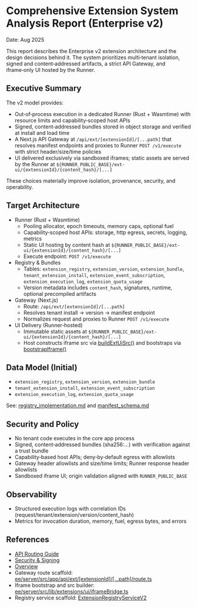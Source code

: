 # Comprehensive Extension System Analysis Report (Enterprise v2)

Date: Aug 2025

This report describes the Enterprise v2 extension architecture and the design decisions behind it. The system prioritizes multi‑tenant isolation, signed and content‑addressed artifacts, a strict API Gateway, and iframe‑only UI hosted by the Runner.

## Executive Summary

The v2 model provides:
- Out‑of‑process execution in a dedicated Runner (Rust + Wasmtime) with resource limits and capability‑scoped host APIs
- Signed, content‑addressed bundles stored in object storage and verified at install and load time
- A Next.js API Gateway at `/api/ext/[extensionId]/[...path]` that resolves manifest endpoints and proxies to Runner `POST /v1/execute` with strict header/size/time policies
- UI delivered exclusively via sandboxed iframes; static assets are served by the Runner at `${RUNNER_PUBLIC_BASE}/ext-ui/{extensionId}/{content_hash}/[...]`

These choices materially improve isolation, provenance, security, and operability.

## Target Architecture

- Runner (Rust + Wasmtime)
  - Pooling allocator, epoch timeouts, memory caps, optional fuel
  - Capability‑scoped host APIs: storage, http egress, secrets, logging, metrics
  - Static UI hosting by content hash at `${RUNNER_PUBLIC_BASE}/ext-ui/{extensionId}/{content_hash}/[...]`
  - Execute endpoint: `POST /v1/execute`
- Registry & Bundles
  - Tables: `extension_registry`, `extension_version`, `extension_bundle`, `tenant_extension_install`, `extension_event_subscription`, `extension_execution_log`, `extension_quota_usage`
  - Version metadata includes `content_hash`, signatures, runtime, optional precompiled artifacts
- Gateway (Next.js)
  - Route: `/api/ext/[extensionId]/[...path]`
  - Resolves tenant install → version → manifest endpoint
  - Normalizes request and proxies to Runner `POST /v1/execute`
- UI Delivery (Runner‑hosted)
  - Immutable static assets at `${RUNNER_PUBLIC_BASE}/ext-ui/{extensionId}/{content_hash}/[...]`
  - Host constructs iframe src via [buildExtUiSrc()](ee/server/src/lib/extensions/ui/iframeBridge.ts:38) and bootstraps via [bootstrapIframe()](ee/server/src/lib/extensions/ui/iframeBridge.ts:45)

## Data Model (Initial)

- `extension_registry`, `extension_version`, `extension_bundle`
- `tenant_extension_install`, `extension_event_subscription`
- `extension_execution_log`, `extension_quota_usage`

See: [registry_implementation.md](registry_implementation.md) and [manifest_schema.md](manifest_schema.md)

## Security and Policy

- No tenant code executes in the core app process
- Signed, content‑addressed bundles (sha256:…) with verification against a trust bundle
- Capability‑based host APIs; deny‑by‑default egress with allowlists
- Gateway header allowlists and size/time limits; Runner response header allowlists
- Sandboxed iframe UI; origin validation aligned with `RUNNER_PUBLIC_BASE`

## Observability

- Structured execution logs with correlation IDs (request/tenant/extension/version/content_hash)
- Metrics for invocation duration, memory, fuel, egress bytes, and errors

## References

- [API Routing Guide](api-routing-guide.md)
- [Security & Signing](security_signing.md)
- [Overview](overview.md)
- Gateway route scaffold: [ee/server/src/app/api/ext/[extensionId]/[...path]/route.ts](ee/server/src/app/api/ext/%5BextensionId%5D/%5B...path%5D/route.ts)
- Iframe bootstrap and src builder: [ee/server/src/lib/extensions/ui/iframeBridge.ts](ee/server/src/lib/extensions/ui/iframeBridge.ts:38)
- Registry service scaffold: [ExtensionRegistryServiceV2](ee/server/src/lib/extensions/registry-v2.ts:48)
